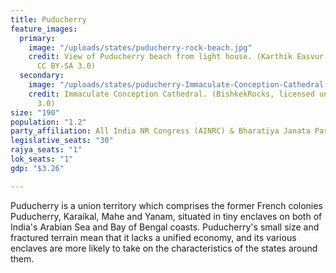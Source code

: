 ```yaml
---
title: Puducherry
feature_images:
  primary:
    image: "/uploads/states/puducherry-rock-beach.jpg"
    credit: View of Puducherry beach from light house. (Karthik Easvur, licensed under
      CC BY-SA 3.0)
  secondary:
    image: "/uploads/states/puducherry-Immaculate-Conception-Cathedral.jpg"
    credit: Immaculate Conception Cathedral. (BishkekRocks, licensed under CC BY-SA
      3.0)
size: "190"
population: "1.2"
party_affiliation: All India NR Congress (AINRC) & Bharatiya Janata Party (BJP)
legislative_seats: "30"
rajya_seats: "1"
lok_seats: "1"
gdp: "$3.26"

---
```

Puducherry is a union territory which comprises the former French colonies Puducherry, Karaikal, Mahe and Yanam, situated in tiny enclaves on both of India's Arabian Sea and Bay of Bengal coasts. Puducherry's small size and fractured terrain mean that it lacks a unified economy, and its various enclaves are more likely to take on the characteristics of the states around them.